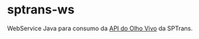 # sptrans-ws
WebService Java para consumo da <a href="https://www.sptrans.com.br/desenvolvedores/api-do-olho-vivo-guia-de-referencia/documentacao-api/">API do Olho Vivo</a> da SPTrans.
